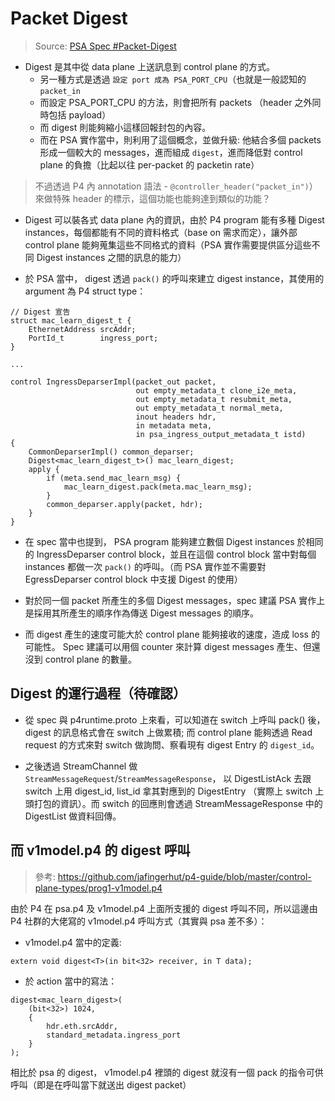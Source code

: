 # Packet Digest

> Source: [PSA Spec #Packet-Digest](https://p4.org/p4-spec/docs/PSA.html#sec-packet-digest)

* Digest 是其中從 data plane 上送訊息到 control plane 的方式。
    * 另一種方式是透過 `設定 port 成為 PSA_PORT_CPU`（也就是一般認知的 `packet_in`
    * 而設定 PSA_PORT_CPU 的方法，則會把所有 packets （header 之外同時包括 payload）
    * 而 digest 則能夠縮小這樣回報封包的內容。
    * 而在 PSA 實作當中，則利用了這個概念，並做升級: 他結合多個 packets 形成一個較大的 messages，進而組成 `digest`，進而降低對 control plane 的負擔（比起以往 per-packet 的 packetin rate）


> 不過透過 P4 內 annotation 語法 - `@controller_header("packet_in")`） 來做特殊 header 的標示，這個功能也能夠達到類似的功能？

* Digest 可以裝各式 data plane 內的資訊，由於 P4 program 能有多種 Digest instances，每個都能有不同的資料格式（base on 需求而定），讓外部 control plane 能夠蒐集這些不同格式的資料（PSA 實作需要提供區分這些不同 Digest instances 之間的訊息的能力）

* 於 PSA 當中， digest 透過 `pack()` 的呼叫來建立 digest instance，其使用的 argument 為 P4 struct type：
```p4
// Digest 宣告
struct mac_learn_digest_t {
    EthernetAddress srcAddr;
    PortId_t        ingress_port;
}

...

control IngressDeparserImpl(packet_out packet,
                            out empty_metadata_t clone_i2e_meta,
                            out empty_metadata_t resubmit_meta,
                            out empty_metadata_t normal_meta,
                            inout headers hdr,
                            in metadata meta,
                            in psa_ingress_output_metadata_t istd)
{
    CommonDeparserImpl() common_deparser;
    Digest<mac_learn_digest_t>() mac_learn_digest;
    apply {
        if (meta.send_mac_learn_msg) {
            mac_learn_digest.pack(meta.mac_learn_msg);
        }
        common_deparser.apply(packet, hdr);
    }
}

```

* 在 spec 當中也提到， PSA program 能夠建立數個 Digest instances 於相同的 IngressDeparser control block，並且在這個 control block 當中對每個 instances 都做一次 `pack()` 的呼叫。（而 PSA 實作並不需要對 EgressDeparser control block 中支援 Digest 的使用）

* 對於同一個 packet 所產生的多個 Digest messages，spec 建議 PSA 實作上是採用其所產生的順序作為傳送 Digest messages 的順序。

* 而 digest 產生的速度可能大於 control plane 能夠接收的速度，造成 loss 的可能性。 Spec 建議可以用個 counter 來計算 digest messages 產生、但還沒到 control plane 的數量。

## Digest 的運行過程（待確認）

* 從 spec 與 p4runtime.proto 上來看，可以知道在 switch 上呼叫 pack() 後， digest 的訊息格式會在 switch 上做累積; 而 control plane 能夠透過 Read request 的方式來對 switch 做詢問、察看現有 digest Entry 的 `digest_id`。

* 之後透過 StreamChannel 做 `StreamMessageRequest`/`StreamMessageResponse`， 以 DigestListAck 去跟 switch 上用 digest_id, list_id 拿其對應到的 DigestEntry （實際上 switch 上頭打包的資訊）。而 switch 的回應則會透過 StreamMessageResponse 中的 DigestList 做資料回傳。


## 而 v1model.p4 的 digest 呼叫

> 參考: https://github.com/jafingerhut/p4-guide/blob/master/control-plane-types/prog1-v1model.p4

由於 P4 在 psa.p4 及 v1model.p4 上面所支援的 digest 呼叫不同，所以這邊由 P4 社群的大佬寫的 v1model.p4 呼叫方式（其實與 psa 差不多）：

* v1model.p4 當中的定義: 
```p4
extern void digest<T>(in bit<32> receiver, in T data);
```

* 於 action 當中的寫法：
```p4
digest<mac_learn_digest>(
    (bit<32>) 1024,
    { 
        hdr.eth.srcAddr,
        standard_metadata.ingress_port
    }
);
```

相比於 psa 的 digest， v1model.p4 裡頭的 digest 就沒有一個 pack 的指令可供呼叫（即是在呼叫當下就送出 digest packet）
